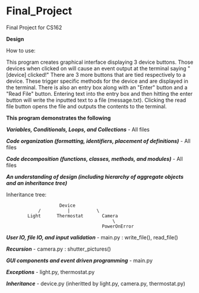 # Final_Project
 Final Project for CS162

**Design**

How to use: 

This program creates graphical interface displaying 3 device buttons. Those devices when clicked on will cause an event output at the terminal saying "[device] clicked!" 
There are 3 more buttons that are tied respectively to a device. These trigger specific methods for the device and are displayed in the terminal.
There is also an entry box along with an "Enter" button and a "Read File" button. Entering text into the entry box and then hitting the enter button will write the inputted text to a file (message.txt). Clicking the read file button opens the file and outputs the contents to the terminal.

**This program demonstrates the following**

***Variables, Conditionals, Loops, and Collections*** - All files

***Code organization (formatting, identifiers, placement of definitions)*** - All files

***Code decomposition (functions, classes, methods, and modules)*** - All files

***An understanding of design (including hierarchy of aggregate objects and an inheritance tree)***

Inheritance tree:

                        Device
                /          |          \
            Light      Thermostat       Camera
                                            \
                                        PowerOnError


***User IO, file IO, and input validation*** - main.py : write_file(), read_file()

***Recursion*** - camera.py : shutter_pictures()

***GUI components and event driven programming*** - main.py

***Exceptions*** - light.py, thermostat.py

***Inheritance*** - device.py (inheritted by light.py, camera.py, thermostat.py)